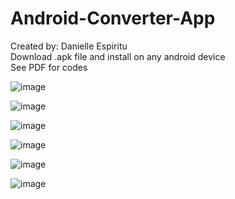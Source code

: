 # Android-Converter-App
Created by: Danielle Espiritu <br />
Download .apk file and install on any android device <br />
See PDF for codes <br />

![image](https://user-images.githubusercontent.com/28699887/54081506-ceeb3600-4340-11e9-8aba-7bfac3211bc8.png)

![image](https://user-images.githubusercontent.com/28699887/54081500-ad8a4a00-4340-11e9-9777-70412bb02142.png)

![image](https://user-images.githubusercontent.com/28699887/54081474-5f754680-4340-11e9-8500-41f8546f88cd.png)

![image](https://user-images.githubusercontent.com/28699887/54081477-6308cd80-4340-11e9-9751-da68d7c5b7d5.png)

![image](https://user-images.githubusercontent.com/28699887/54081482-68661800-4340-11e9-9d19-aa86567e0288.png)

![image](https://user-images.githubusercontent.com/28699887/54081486-70be5300-4340-11e9-9d84-834a6350a2b1.png)

